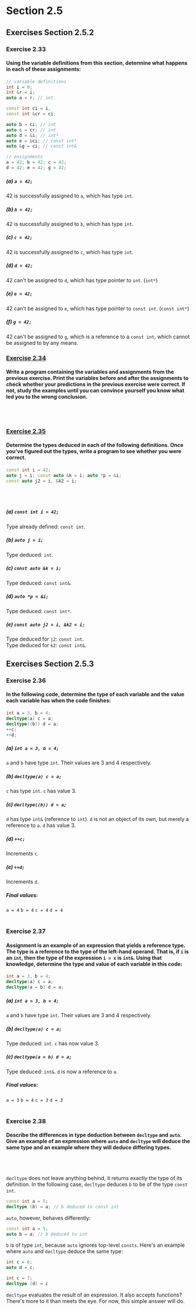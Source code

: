 # Section 2.5
## Exercises Section 2.5.2
### Exercise 2.33
#### Using the variable definitions from this section, determine what happens in each of these assignments:
```c++
// variable definitions
int i = 0;
int &r = i;
auto a = r; // int

const int ci = i, 
const int &cr = ci;

auto b = ci; // int
auto c = cr; // int
auto d = &i; // int*
auto e = &ci; // const int*
auto &g = ci; // const int&
```
```c++
// assignments
a = 42; b = 42; c = 42;
d = 42; e = 42; g = 42;
```
##### (a) `a = 42;` 
42 is successfully assigned to `a`, which has type `int`. <br/> 
	
##### (b) `b = 42;` 
42 is successfully assigned to `b`, which has type `int`. <br/>

##### (c) `c = 42;`
42 is successfully assigned to `c`, which has type `int`. <br/>
	
##### (d) `d = 42;` 
42 can't be assigned to `d`, which has type pointer to `int`. (`int*`) <br/>

##### (e) `e = 42;` 
42 can't be assigned to `e`, which has type pointer to `const int`. (`const int*`) <br/>

##### (f) `g = 42;`
42 can't be assigned to `g`, which is a reference to a `const int`, which cannot be assigned to by any means. <br/>

### [Exercise 2.34](/Chapter%202/Section%202.5/ex2.34.cpp)
#### Write a program containing the variables and assignments from the previous exercise. Print the variables before and after the assignments to check whether your predictions in the previous exercise were correct. If not, study the examples until you can convince yourself you know what led you to the wrong conclusion.
<br/>
<br/>

### [Exercise 2.35](/Chapter%202/Section%202.5/ex2.35.cpp)
#### Determine the types deduced in each of the following definitions. Once you’ve figured out the types, write a program to see whether you were correct.
```c++
const int i = 42;
auto j = i; const auto &k = i; auto *p = &i;
const auto j2 = i, &k2 = i;
```
<br/>
<br/>

##### (a) `const int i = 42;`
Type already defined: `const int`. <br/>

##### (b) `auto j = i;`
Type deduced: `int`. <br/>

##### (c) `const auto &k = i;` 
Type deduced: `const int&`. <br/>
	
##### (d) `auto *p = &i;`
Type deduced: `const int*`. <br/>

##### (e) `const auto j2 = i, &k2 = i;`
Type deduced for `j2`: `const int`. <br/>
Type deduced for `k2`: `const int&`. <br/>

## Exercises Section 2.5.3
### Exercise 2.36
#### In the following code, determine the type of each variable and the value each variable has when the code finishes:
```c++
int a = 3, b = 4;
decltype(a) c = a;
decltype((b)) d = a;
++c;
++d;
```
##### (a) `int a = 3, b = 4;`
`a` and `b` have type `int`. Their values are 3 and 4 respectively. <br/>

##### (b) `decltype(a) c = a;`
`c` has type `int`. `c` has value 3. <br/>

##### (c) `decltype((b)) d = a;`
`d` has type `int&` (reference to `int`). `d` is not an object of its own, but merely a reference to `a`. `d` has value 3.

##### (d) `++c;`
Increments `c`. <br/>

##### (e) `++d;`
Increments `d`. <br/>

##### Final values:
`a = 4`
`b = 4`
`c = 4`
`d = 4`
<br/>
<br/>

### Exercise 2.37
#### Assignment is an example of an expression that yields a reference type. The type is a reference to the type of the left-hand operand. That is, if `i` is an `int`, then the type of the expression `i = x` is `int&`. Using that knowledge, determine the type and value of each variable in this code:
```c++
int a = 3, b = 4;
decltype(a) c = a;
decltype(a = b) d = a;
```
##### (a) `int a = 3, b = 4;`
`a` and `b` have type `int`. Their values are 3 and 4 respectively. <br/>

##### (b) `decltype(a) c = a;`
Type deduced: `int`. `c` has now value 3. <br/>

##### (c) `decltype(a = b) d = a;`
Type deduced: `int&`. `d` is now a reference to `a`.

##### Final values:
`a = 3`
`b = 4`
`c = 3`
`d = 3`
<br/>
<br/>

### Exercise 2.38
#### Describe the differences in type deduction between `decltype` and `auto`. Give an example of an expression where `auto` and `decltype` will deduce the same type and an example where they will deduce differing types.
<br/>
<br/>

`decltype` does not leave anything behind, it returns exactly the type of its definition. In the following case, `decltype` deduces `b` to be of the type `const int`.
```c++ 
const int a = 5;
decltype (b) = a; // b deduced to const int
```
`auto`, however, behaves differently:
```c++
const int a = 5;
auto b = a; // b deduced to int
```
`b` is of type `int`, because `auto` ignores top-level `consts`. Here's an example where `auto` and `decltype` deduce the same type:
```c++
int c = 6;
auto d = c;
```
```c++
int c = 7;
decltype (d) = c
```
`decltype` evaluates the result of an expression. It also accepts functions? There's more to it than meets the eye. For now, this simple answer will do.
